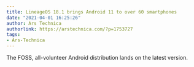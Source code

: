 ```yaml
---
title: LineageOS 18.1 brings Android 11 to over 60 smartphones
date: "2021-04-01 16:25:26"
author: Ars Technica
authorlink: https://arstechnica.com/?p=1753727
tags:
- Ars-Technica
---
```

The FOSS, all-volunteer Android distribution lands on the latest version. 